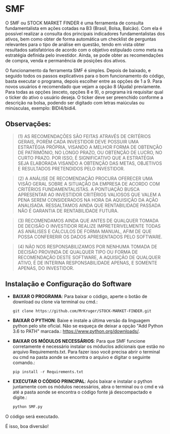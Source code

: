 # SMF

O SMF ou STOCK MARKET FINDER é uma ferramenta de consulta fundamentalista em ações cotadas na B3 (Brasil, Bolsa, Balcão). Com ela é possível realizar a consulta dos principais indicadores fundamentalistas dos ativos, bem como obter de forma automática um checklist de perguntas relevantes para o tipo de análise em questão, tendo em vista obter resultados satisfatórios de acordo com o objetivo estipulado como meta na estratégia definida pelo investidor. Ainda, se pode obter as recomendações de compra, venda e permanência de posições dos ativos. 

O funcionamento da ferramenta SMF é simples. Depois de baixado, e seguido todos os passos explicativos para o bom funcionamento do código, basta executar o programa, depois escolher entre as opções de 1 a 9. Para novos usuários é recomendado que vejam a opção 8 (Ajuda) previamente.
Para todas as opções (exceto, opções 8 e 9), o programa irá requisitar qual o ticker do ativo o usuário deseja. O ticker deve ser preenchido conforme a descrição na bolsa, podendo ser digitado com letras maiúculas ou minúsculas, exemplo: BIDI4/bidi4.

## Observações:

>(1)
AS RECOMENDAÇÕES SÃO FEITAS ATRAVÉS DE CRITÉRIOS GERAIS, PORÉM CADA INVESTIDOR DEVE POSSUIR UMA ESTRATÉGIA PRÓPRIA, VISANDO A MELHOR FORMA DE OBTENÇÃO DE PATRIMÔNIO, NO LONGO PRAZO, OU OBTENÇÃO DE LUCRO, NO CURTO PRAZO. POR ISSO, É SIGNIFICATIVO QUE A ESTRATÉGIA SEJA ELABORADA VISANDO A OBTENÇÃO DAS METAS, OBJETIVOS E RESULTADOS PRETENDIDOS PELO INVESTIDOR.

>(2)
A ANÁLISE DE RECOMENDAÇÃO PROCURA OFERECER UMA VISÃO GERAL SOBRE A SITUAÇÃO DA EMPRESA DE ACORDO COM CRITÉRIOS FUNDAMENTALISTAS. 
A PONTUAÇÃO BUSCA APRESENTAR AO INVESTIDOR CRITÉRIOS VALIOSOS QUE VALEM A PENA SEREM CONSIDERADOS NA HORA DA AQUISIÇÃO DA AÇÃO ANALISADA. RESSALTAMOS AINDA QUE RENTABILIDADE PASSADA NÃO É GARANTIA DE RENTABILIDADE FUTURA.                                           

>(3)
RECOMENDAMOS AINDA QUE ANTES DE QUALQUER TOMADA DE DECISÃO O INVESTIDOR REALIZE IMPRETERIVELMENTE TODAS AS ANÁLISES E CÁLCULOS DE FORMA MANUAL, AFIM DE QUE POSSA CONFERERIR OS DADOS APRESENTADOS PELO SOFTWARE.

>(4)
NÃO NOS RESPONSABILIZAMOS POR NENHUMA TOMADA DE DECISÃO PROVINDA DE QUALQUER TIPO OU FORMA DE RECOMENDAÇÃO DESTE SOFTWARE, A AQUISIÇÃO DE QUALQUER ATIVO, É DE INTERINA RESPONSABILIDADE APENAS, E SOMENTE APENAS, DO INVESTIDOR.                                     

## Instalação e Configuração do Software

* **BAIXAR O PROGRAMA**: Para baixar o código, aperte o botão de download ou clone via terminal ou cmd.:

   ```git
   git clone https://github.com/MrKruger/STOCK-MARKET-FINDER.git
   ```

* **BAIXAR O PYTHON**: Baixe e instale a última versão da linguagem python pelo site oficial. Não se esqueça de deixar a opção "Add Python 3.6 to PATH" marcada.: https://www.python.org/downloads/.


* **BAIXAR OS MÓDULOS NECESSÁRIOS**: Para que SMF funcione corretamente é necessário instalar os móduclos adicionais que estão no arquivo Requirements.txt. Para fazer isso você precisa abrir o terminal ou cmd na pasta aonde se encontra o arquivo e digitar o seguinte comando.:

   ```py
   pip install -r Requirements.txt
   ```

* **EXECUTAR O CÓDIGO PRINCIPAL**: Após baixar e instalar o python juntamente com os módulos necessários, abra o terminal ou o cmd e vá até a pasta aonde se encontra o código fonte já descompactado e digite.:

   ```py 
   python SMF.py
   ```

O código será executado.

É isso, boa diversão!    
